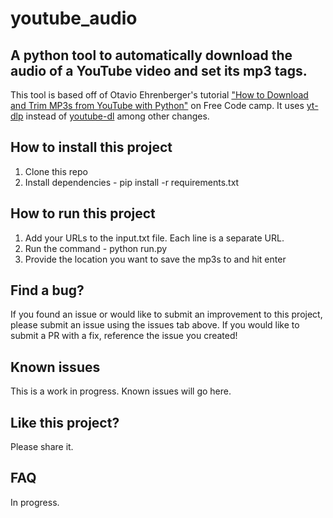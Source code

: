 # youtube_audio

## A python tool to automatically download the audio of a YouTube video and set its mp3 tags. 
This tool is based off of Otavio Ehrenberger's tutorial <a href="https://www.freecodecamp.org/news/download-trim-mp3-from-youtube-with-python/">"How to Download and Trim MP3s from YouTube with Python"</a> on Free Code camp. It uses <a href="https://github.com/yt-dlp/yt-dlp">yt-dlp</a> instead of <a href="https://github.com/ytdl-org/youtube-dl">youtube-dl</a> among other changes. 

## How to install this project

1. Clone this repo
2. Install dependencies - pip install -r requirements.txt

## How to run this project

1. Add your URLs to the input.txt file. Each line is a separate URL.
2. Run the command - python run.py
3. Provide the location you want to save the mp3s to and hit enter

## Find a bug?

If you found an issue or would like to submit an improvement to this project, please submit an issue using the issues tab above. If you would like to submit a PR with a fix, reference the issue you created!

## Known issues

This is a work in progress. Known issues will go here.

## Like this project?

Please share it.

## FAQ

In progress.